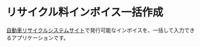 # リサイクル料インボイス一括作成

[自動車リサイクルシステムサイト](http://www.jars.gr.jp/invoice/)で発行可能なインボイスを、一括して入力できるアプリケーションです。
